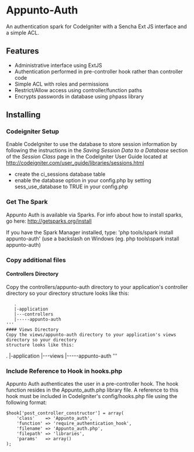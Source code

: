 # Appunto-Auth

An authentication spark for CodeIgniter with a Sencha Ext JS interface and a simple ACL.

## Features
 - Administrative interface using ExtJS
 - Authentication performed in pre-controller hook rather than controller code
 - Simple ACL with roles and permissions
 - Restrict/Allow access using controller/function paths
 - Encrypts passwords in database using phpass library

## Installing

### Codeigniter Setup

Enable CodeIgniter to use the database to store session information by following the instructions 
in the _Saving Session Data to a Database_ section of the _Session Class_ page in the CodeIgniter
User Guide located at http://codeigniter.com/user_guide/libraries/sessions.html

 - create the ci_sessions database table
 - enable the database option in your config.php by setting sess_use_database to TRUE in your config.php

### Get The Spark

Appunto Auth is available via Sparks.  For info about how to install sparks, go here: http://getsparks.org/install

If you have the Spark Manager installed, type:
'php tools/spark install appunto-auth'
(use a backslash on Windows (eg. php tools\spark install appunto-auth)

### Copy additional files

#### Controllers Directory
Copy the controllers/appunto-auth directory to your application's controller directory so your directory 
structure looks like this: 
```
   .
   |-application
   |---controllers
   |-----appunto-auth
'''
#### Views Directory
Copy the views/appunto-auth directory to your application's views directory so your directory 
structure looks like this: 
```
   .
   |-application
   |---views
   |-----appunto-auth
'''

### Include Reference to Hook in hooks.php
Appunto Auth authenticates the user in a pre-controller hook. The hook function resides in the Appunto_auth.php 
library file.  A reference to this hook must be included in CodeIgniter's config/hooks.php file using the following format:

```
$hook['post_controller_constructor'] = array(
	'class'    => 'Appunto_auth',
	'function' => 'require_authentication_hook',
	'filename' => 'Appunto_auth.php',
	'filepath' => 'libraries',
	'params'   => array()
);
```
